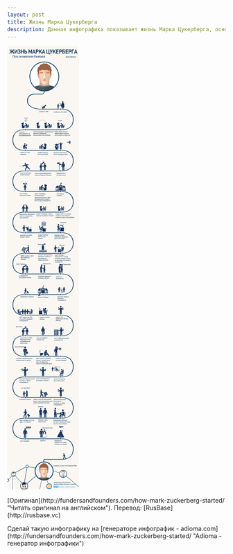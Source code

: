 ```yaml
---
layout: post
title: Жизнь Марка Цукерберга
description: Данная инфографика показывает жизнь Марка Цукерберга, основателя компании Facebook
---
```

![Жизнь Марка Цукерберга - инфографика](/img/zhizn-marka-cukerberga.png)
<p class="credits">[Оригинал](http://fundersandfounders.com/how-mark-zuckerberg-started/ "Читать оригинал на английском"). Перевод: [RusBase](http://rusbase.vc)</p>
Сделай такую инфографику на [генераторе инфографик - adioma.com](http://fundersandfounders.com/how-mark-zuckerberg-started/ "Adioma - генератор инфографики")

